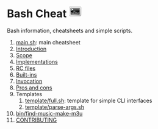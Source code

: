 # Bash Cheat ![logo](logo.png)

Bash information, cheatsheets and simple scripts.

1.  [main.sh](main.sh): main cheatsheet
1.  [Introduction](introduction.md)
1.  [Scope](scope.md)
1.  [Implementations](implementations.md)
1.  [RC files](rc-files.md)
1.  [Built-ins](built-ins.md)
1.  [Invocation](invocation.md)
1.  [Pros and cons](pros-and-cons.md)
1.  Templates
    1.  [template/full.sh](template/full.sh): template for simple CLI interfaces
    1.  [template/parse-args.sh](template/parse-args.sh)
1.  [bin/find-music-make-m3u](bin/find-music-make-m3u)
1.  [CONTRIBUTING](CONTRIBUTING.md)
